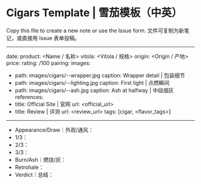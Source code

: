 # Cigars Template | 雪茄模板（中英）

Copy this file to create a new note or use the Issue form. 文件可复制为新笔记，或直接用 Issue 表单投稿。

---
date: <YYYY-MM-DD>
product: <Name / 名称>
vitola: <Vitola / 规格>
origin: <Origin / 产地>
price: <Price>
rating: <score>/100
pairing: <Pairing>
images:
  - path: images/cigars/<brand>-<product>-wrapper.jpg
    caption: Wrapper detail | 包装细节
  - path: images/cigars/<brand>-<product>-lighting.jpg
    caption: First light | 点燃瞬间
  - path: images/cigars/<brand>-<product>-ash.jpg
    caption: Ash at halfway | 中段烟灰
references:
  - title: Official Site | 官网
    url: <official_url>
  - title: Review | 评测
    url: <review_url>
tags: [cigar, <flavor_tags>]
---

- Appearance/Draw｜外观/通风：
- 1/3：
- 2/3：
- 3/3：
- Burn/Ash｜燃烧/灰：
- Retrohale：
- Verdict｜总结：
